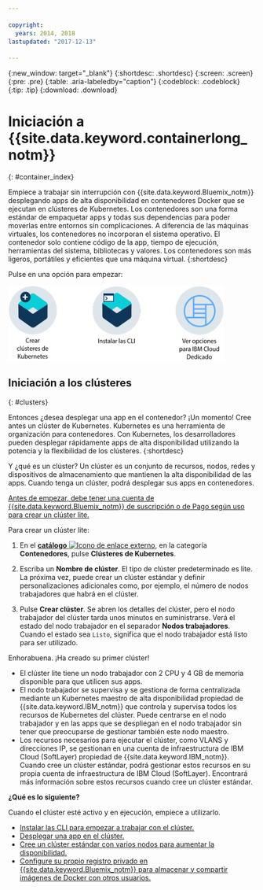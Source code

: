 ```yaml
---

copyright:
  years: 2014, 2018
lastupdated: "2017-12-13"

---
```


{:new_window: target="_blank"}
{:shortdesc: .shortdesc}
{:screen: .screen}
{:pre: .pre}
{:table: .aria-labeledby="caption"}
{:codeblock: .codeblock}
{:tip: .tip}
{:download: .download}


# Iniciación a {{site.data.keyword.containerlong_notm}}
{: #container_index}

Empiece a trabajar sin interrupción con {{site.data.keyword.Bluemix_notm}} desplegando apps de alta disponibilidad en contenedores Docker que se ejecutan en clústeres de Kubernetes. Los contenedores son una forma estándar de empaquetar apps y todas sus dependencias para poder moverlas entre entornos sin complicaciones. A diferencia de las máquinas virtuales, los contenedores no incorporan el sistema operativo. El contenedor solo contiene código de la app, tiempo de ejecución, herramientas del sistema, bibliotecas y valores. Los contenedores son más ligeros, portátiles y eficientes que una máquina virtual.
{:shortdesc}


Pulse en una opción para empezar:

<img usemap="#home_map" border="0" class="image" id="image_ztx_crb_f1b" src="images/cs_public_dedicated_options.png" width="440" alt="Pulse un icono para empezar rápidamente con {{site.data.keyword.containershort_notm}}. Con {{site.data.keyword.Bluemix_dedicated_notm}}, pulse este icono para ver las opciones." style="width:440px;" />
<map name="home_map" id="home_map">
<area href="#clusters" alt="Iniciación a clústeres de Kubernetes en {{site.data.keyword.Bluemix_notm}}" title="Iniciación a clústeres de Kubernetes en {{site.data.keyword.Bluemix_notm}}" shape="rect" coords="-7, -8, 108, 211" />
<area href="cs_cli_install.html" alt="Instale las CLI." title="Instale las CLI." shape="rect" coords="155, -1, 289, 210" />
<area href="cs_dedicated.html#dedicated_environment" alt="{{site.data.keyword.Bluemix_dedicated_notm}} Entorno de nube de" title="{{site.data.keyword.Bluemix_notm}} Entorno de nube de" shape="rect" coords="326, -10, 448, 218" />
</map>


## Iniciación a los clústeres
{: #clusters}

Entonces ¿desea desplegar una app en el contenedor? ¡Un momento! Cree antes un clúster de Kubernetes. Kubernetes es una herramienta de organización para contenedores. Con Kubernetes, los desarrolladores pueden desplegar rápidamente apps de alta disponibilidad utilizando la potencia y la flexibilidad de los clústeres.
{:shortdesc}

Y ¿qué es un clúster? Un clúster es un conjunto de recursos, nodos, redes y dispositivos de almacenamiento que mantienen la alta disponibilidad de las apps. Cuando tenga un clúster, podrá desplegar sus apps en contenedores.

[Antes de empezar, debe tener una cuenta de {{site.data.keyword.Bluemix_notm}} de suscripción o de Pago según uso para crear un clúster lite.](https://console.bluemix.net/registration/)


Para crear un clúster lite:

1.  En el [**catálogo** ![Icono de enlace externo](../icons/launch-glyph.svg "Icono de enlace externo")](https://console.bluemix.net/catalog/?category=containers), en la categoría **Contenedores**, pulse **Clústeres de Kubernetes**.

2.  Escriba un **Nombre de clúster**. El tipo de clúster predeterminado es lite. La próxima vez, puede crear un clúster estándar y definir personalizaciones adicionales como, por ejemplo, el número de nodos trabajadores que habrá en el clúster.

3.  Pulse **Crear clúster**. Se abren los detalles del clúster, pero el nodo trabajador del clúster tarda unos minutos en suministrarse. Verá el estado del nodo trabajador en el separador **Nodos trabajadores**. Cuando el estado sea `Listo`, significa que el nodo trabajador está listo para ser utilizado.

Enhorabuena. ¡Ha creado su primer clúster!

*   El clúster lite tiene un nodo trabajador con 2 CPU y 4 GB de memoria disponible para que utilicen sus apps.
*   El nodo trabajador se supervisa y se gestiona de forma centralizada mediante un Kubernetes maestro de alta disponibilidad propiedad de {{site.data.keyword.IBM_notm}} que controla y supervisa todos los recursos de Kubernetes del clúster. Puede centrarse en el nodo trabajador y en las apps que se despliegan en el nodo trabajador sin tener que preocuparse de gestionar también este nodo maestro.
*   Los recursos necesarios para ejecutar el clúster, como VLANS y direcciones IP, se gestionan en una cuenta de infraestructura de IBM Cloud (SoftLayer) propiedad de {{site.data.keyword.IBM_notm}}. Cuando cree un clúster estándar, podrá gestionar estos recursos en su propia cuenta de infraestructura de IBM Cloud (SoftLayer). Encontrará más información sobre estos recursos cuando cree un clúster estándar.


**¿Qué es lo siguiente?**

Cuando el clúster esté activo y en ejecución, empiece a utilizarlo.

* [Instalar las CLI para empezar a trabajar con el clúster.](cs_cli_install.html#cs_cli_install)
* [Desplegar una app en el clúster.](cs_app.html#app_cli)
* [Cree un clúster estándar con varios nodos para aumentar la disponibilidad.](cs_clusters.html#clusters_ui)
* [Configure su propio registro privado en {{site.data.keyword.Bluemix_notm}}
para almacenar y compartir imágenes de Docker con otros usuarios. ](/docs/services/Registry/index.html)
